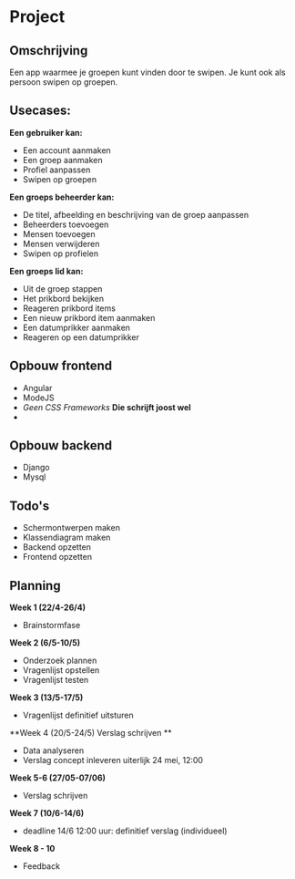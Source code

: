# Project
## Omschrijving
Een app waarmee je groepen kunt vinden door te swipen. Je kunt ook als persoon swipen op groepen. 
## Usecases:
**Een gebruiker kan:**
- Een account aanmaken
- Een groep aanmaken
- Profiel aanpassen
- Swipen op groepen

**Een groeps beheerder kan:**
- De titel, afbeelding en beschrijving van de groep aanpassen
- Beheerders toevoegen
- Mensen toevoegen
- Mensen verwijderen
- Swipen op profielen

**Een groeps lid kan:**
- Uit de groep stappen
- Het prikbord bekijken
- Reageren prikbord items
- Een nieuw prikbord item aanmaken
- Een datumprikker aanmaken
- Reageren op een datumprikker

## Opbouw frontend
- Angular
- ModeJS
- *Geen CSS Frameworks* **Die schrijft joost wel**
- 

## Opbouw backend
- Django
- Mysql

## Todo's
- Schermontwerpen maken
- Klassendiagram maken
- Backend opzetten
- Frontend opzetten

## Planning
**Week 1 (22/4-26/4)**
- Brainstormfase

**Week 2 (6/5-10/5)**
- Onderzoek plannen
- Vragenlijst opstellen
- Vragenlijst testen

**Week 3 (13/5-17/5)**
- Vragenlijst definitief uitsturen

**Week 4 (20/5-24/5) Verslag schrijven **
- Data analyseren
- Verslag concept inleveren uiterlijk 24 mei, 12:00

**Week 5-6 (27/05-07/06)**
- Verslag schrijven

**Week 7 (10/6-14/6)**
- deadline 14/6 12:00 uur: definitief verslag (individueel)

**Week 8 - 10**
- Feedback 
